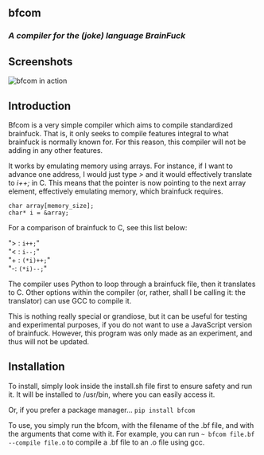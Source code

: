 
## bfcom

### *A compiler for the (joke) language BrainFuck*


## Screenshots
![bfcom in action](https://i.ibb.co/BLgLr2n/2019-05-05-222357-620x375-scrot.png)

## Introduction
Bfcom is a very simple compiler which aims to compile standardized brainfuck. That is, it only seeks to compile features integral to what brainfuck is normally known for. For this reason, this compiler will not be adding in any other features.

It works by emulating memory using arrays. For instance, if I want to advance one address, I would just type *>* and it would effectively translate to *i++;* in C. This means that the pointer is now pointing to the next array element, effectively emulating memory, which brainfuck requires.

    char array[memory_size];
    char* i = &array;

For a comparison of brainfuck to C, see this list below:

"> : `i++;`"\
"< : `i--;`"\
"+ : `(*i)++;`"\
"-: `(*i)--;`"


The compiler uses Python to loop through a brainfuck file, then it translates to C. Other options within the compiler (or, rather, shall I be calling it: the translator) can use GCC to compile it.

This is nothing really special or grandiose, but it can be useful for testing and experimental purposes, if you do not want to use a JavaScript version of brainfuck. However, this program was only made as an experiment, and thus will not be updated. 

## Installation
To install, simply look inside the install.sh file first to ensure safety and run it. It will be installed to /usr/bin, where you can easily access it.

Or, if you prefer a package manager... `pip install bfcom`

To use, you simply run the bfcom, with the filename of the .bf file, and with the arguments that come with it. For example, you can run ` ~ bfcom file.bf --compile file.o ` to compile a .bf file to an .o file using gcc.
